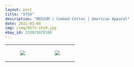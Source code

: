 ```yaml
---
layout: post
title: "STS9"
description: "MEDIUM | Combed Cotton | American Apparel"
date: 2021-03-08
img: /img/0373-sts9.jpg
ebay_id: 233925078108
---
```




<table style="width:100%;"><tr><td style="vertical-align:top;">
      <figure class="tmblr-full" data-orig-height="2048" data-orig-width="1365" data-orig-src="https://concertshirts.netlify.app/shirts/0373/0373-01.jpg"><img src="https://64.media.tumblr.com/c381a01f6cce9e9c53d4e42bc401ae82/3ca1bcc387a5733d-2c/s540x810/07db0453f48b7ced991aada368537bea1881a0b8.jpg" data-orig-height="2048" data-orig-width="1365" data-orig-src="https://concertshirts.netlify.app/shirts/0373/0373-01.jpg"/></figure></td>
    <td style="vertical-align:top;">
      <figure class="tmblr-full" data-orig-height="2048" data-orig-width="1365" data-orig-src="https://concertshirts.netlify.app/shirts/0373/0373-02.jpg"><img src="https://64.media.tumblr.com/352d6c8468bf0659ccb9abc1d5e04114/3ca1bcc387a5733d-a8/s540x810/fc6d7840f44a83c588e3a096374658dfd2ceba3b.jpg" data-orig-height="2048" data-orig-width="1365" data-orig-src="https://concertshirts.netlify.app/shirts/0373/0373-02.jpg"/></figure></td>
  </tr></table>
